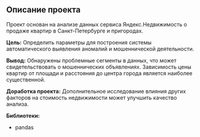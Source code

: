 ## Описание проекта

Проект основан на анализе данных сервиса Яндекс.Недвижимость о продаже квартир в Санкт-Петербурге и пригородах.

**Цель:** Определить параметры для построения системы автоматического выявления аномалий и мошеннической деятельности.

**Вывод:** Обнаружены проблемные сегменты в данных, что может свидетельствовать о мошеннических объявлениях. Зависимость цены квартир от площади и расстояния до центра города является наиболее существенной.

**Доработка проекта:** Дополнительное исследование влияния других факторов на стоимость недвижимости может улучшить качество анализа.

**Библиотеки:**
- pandas
